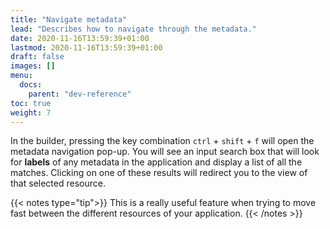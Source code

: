 ```yaml
---
title: "Navigate metadata"
lead: "Describes how to navigate through the metadata."
date: 2020-11-16T13:59:39+01:00
lastmod: 2020-11-16T13:59:39+01:00
draft: false
images: []
menu:
  docs:
    parent: "dev-reference"
toc: true
weight: 7
---
```


In the builder, pressing the key combination `ctrl` + `shift` + `f`  will open the metadata navigation pop-up. You will see an input search box that will look for **labels** of any metadata in the application and display a list of all the matches. Clicking on one of these results will redirect you to the view of that selected resource.

{{< notes type="tip">}}
This is a really useful feature when trying to move fast between the different resources of your application.
{{< /notes >}}